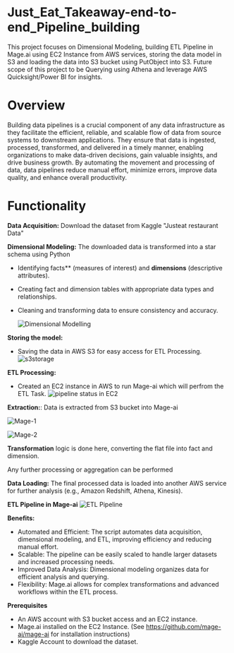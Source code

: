 # Just_Eat_Takeaway-end-to-end_Pipeline_building

This project focuses on Dimensional Modeling, building ETL Pipeline in Mage.ai using EC2 Instance from AWS services, storing the data model in S3 and loading the data into S3 bucket using PutObject into S3. Future scope of this project to be Querying using Athena and leverage AWS Quicksight/Power BI for insights.

# Overview

Building data pipelines is a crucial component of any data infrastructure as they facilitate the efficient, reliable, and scalable flow of data from source systems to downstream applications. They ensure that data is ingested, processed, transformed, and delivered in a timely manner, enabling organizations to make data-driven decisions, gain valuable insights, and drive business growth. By automating the movement and processing of data, data pipelines reduce manual effort, minimize errors, improve data quality, and enhance overall productivity.

# Functionality

**Data Acquisition:** Download the dataset from Kaggle "Justeat restaurant Data"

**Dimensional Modeling:** The downloaded data is transformed into a star schema using Python

- Identifying facts** (measures of interest) and **dimensions** (descriptive attributes).
- Creating fact and dimension tables with appropriate data types and relationships.
- Cleaning and transforming data to ensure consistency and accuracy.
  
  ![Dimensional Modelling](https://github.com/Ashvakg/Justeats_DataEngineering/assets/83398283/92528843-d3b5-4987-a6c4-0c9da508a98f)

**Storing the model:**

- Saving the data in AWS S3 for easy access for ETL Processing.
![s3storage](https://github.com/Ashvakg/Justeats_DataEngineering/assets/83398283/1ef2b6dc-5b12-4e82-8f6c-cd2dd315deaf)

**ETL Processing:**

- Created an EC2 instance in AWS to run Mage-ai which will perfrom the ETL Task.
![pipeline status in EC2](https://github.com/Ashvakg/Justeats_DataEngineering/assets/83398283/da293885-85c2-417e-a39e-7c79b6064f6a)

    
**Extraction:**: Data is extracted from S3 bucket into Mage-ai

![Mage-1](https://github.com/Ashvakg/Justeats_DataEngineering/assets/83398283/518e5f2d-f631-41e6-8863-6e66f6f39fe8)

![Mage-2](https://github.com/Ashvakg/Justeats_DataEngineering/assets/83398283/f1b3bbc0-dcd0-44b9-8d0e-c88a7da2d098)

**Transformation** logic is done here, converting the flat file into fact and dimension.

Any further processing or aggregation can be performed 

**Data Loading:** The final processed data is loaded into another AWS service for further analysis (e.g., Amazon Redshift, Athena, Kinesis).

**ETL Pipeline in Mage-ai**
![ETL Pipeline](https://github.com/Ashvakg/Justeats_DataEngineering/assets/83398283/951dd1ce-d01c-4001-9af6-5adc401a6533)


**Benefits:**

- Automated and Efficient: The script automates data acquisition, dimensional modeling, and ETL, improving efficiency and reducing manual effort.
- Scalable: The pipeline can be easily scaled to handle larger datasets and increased processing needs.
- Improved Data Analysis: Dimensional modeling organizes data for efficient analysis and querying.
- Flexibility: Mage.ai allows for complex transformations and advanced workflows within the ETL process.
  
**Prerequisites**

- An AWS account with S3 bucket access and an EC2 instance.
- Mage.ai installed on the EC2 Instance. (See https://github.com/mage-ai/mage-ai for installation instructions)
- Kaggle Account to download the dataset.
